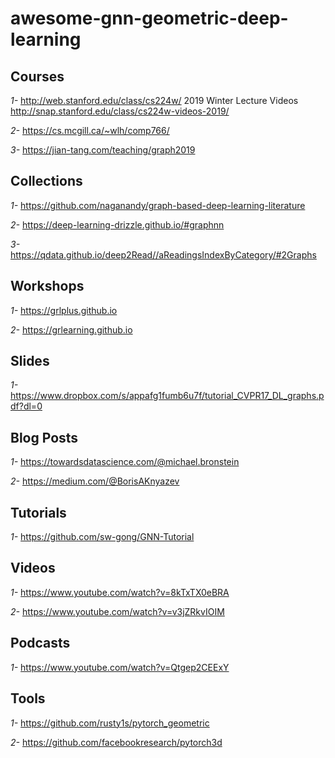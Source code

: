 # awesome-gnn-geometric-deep-learning
## Courses

*1-* http://web.stanford.edu/class/cs224w/
     2019 Winter Lecture Videos http://snap.stanford.edu/class/cs224w-videos-2019/ 
     
*2-* https://cs.mcgill.ca/~wlh/comp766/ 

*3-* https://jian-tang.com/teaching/graph2019
  
## Collections

*1-*  https://github.com/naganandy/graph-based-deep-learning-literature 

*2-*  https://deep-learning-drizzle.github.io/#graphnn 

*3-*  https://qdata.github.io/deep2Read//aReadingsIndexByCategory/#2Graphs

## Workshops

*1-* https://grlplus.github.io

*2-* https://grlearning.github.io

## Slides

*1-* https://www.dropbox.com/s/appafg1fumb6u7f/tutorial_CVPR17_DL_graphs.pdf?dl=0

## Blog Posts

*1-* https://towardsdatascience.com/@michael.bronstein

*2-* https://medium.com/@BorisAKnyazev

## Tutorials

*1-*  https://github.com/sw-gong/GNN-Tutorial

## Videos

*1-* https://www.youtube.com/watch?v=8kTxTX0eBRA

*2-* https://www.youtube.com/watch?v=v3jZRkvIOIM

## Podcasts

*1-* https://www.youtube.com/watch?v=Qtgep2CEExY

## Tools

*1-* https://github.com/rusty1s/pytorch_geometric

*2-*  https://github.com/facebookresearch/pytorch3d

